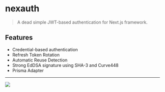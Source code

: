 # nexauth

> A dead simple JWT-based authentication for Next.js framework.

## Features

- Credential-based authentication
- Refresh Token Rotation
- Automatic Reuse Detection
- Strong EdDSA signature using SHA-3 and Curve448
- Prisma Adapter

---

<a href="/#/install">
  <img src="https://img.shields.io/badge/Get%20Started!-fff.svg?style=for-the-badge&color=21304d&labelColor=000" />
</a>
